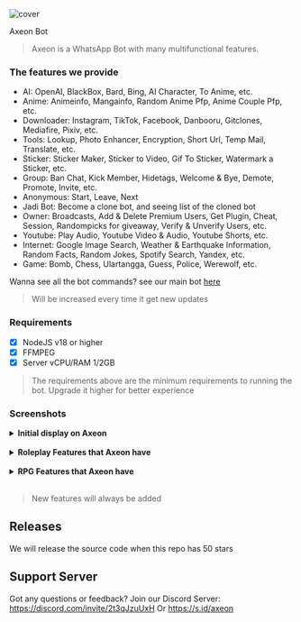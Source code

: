 ![cover](https://telegra.ph/file/d89f6e02039aad779d792.jpg)

Axeon Bot
> Axeon is a WhatsApp Bot with many multifunctional features.

### The features we provide
- AI: OpenAI, BlackBox, Bard, Bing, AI Character, To Anime, etc.
- Anime: Animeinfo, Mangainfo, Random Anime Pfp, Anime Couple Pfp, etc.
- Downloader: Instagram, TikTok, Facebook, Danbooru, Gitclones, Mediafire, Pixiv, etc.
- Tools: Lookup, Photo Enhancer, Encryption, Short Url, Temp Mail, Translate, etc.
- Sticker: Sticker Maker, Sticker to Video, Gif To Sticker, Watermark a Sticker, etc.
- Group: Ban Chat, Kick Member, Hidetags, Welcome & Bye, Demote, Promote, Invite, etc.
- Anonymous: Start, Leave, Next
- Jadi Bot: Become a clone bot, and seeing list of the cloned bot
- Owner: Broadcasts, Add & Delete Premium Users, Get Plugin, Cheat, Session, Randompicks for giveaway, Verify & Unverify Users, etc.
- Youtube: Play Audio, Youtube Video & Audio, Youtube Shorts, etc.
- Internet: Google Image Search, Weather & Earthquake Information, Random Facts, Random Jokes, Spotify Search, Yandex, etc.
- Game: Bomb, Chess, Ulartangga, Guess, Police, Werewolf, etc.

Wanna see all the bot commands? see our main bot [here](https://wa.me/6285651003095)
> Will be increased every time it get new updates

### Requirements

- [x] NodeJS v18 or higher
- [x] FFMPEG
- [x] Server vCPU/RAM 1/2GB

> The requirements above are the minimum requirements to running the bot. Upgrade it higher for better experience

### Screenshots
<details>
<summary><b>Initial display on Axeon</b></summary>
  
| Thumbnail Menu                              |
|-----------------------------------|
| ![sticker](https://telegra.ph/file/e150214137e37f807a5ee.png) |

</details>
<br>

<details>
<summary><b>Roleplay Features that Axeon have</b></summary>
  
| Roleplay                              |
|-----------------------------------|
| ![sticker](https://telegra.ph/file/1a7dfa7037d05f3314e8e.png) |

</details>
<br>

<details>
<summary><b>RPG Features that Axeon have</b></summary>
  
| RPG                              |
|-----------------------------------|
| ![sticker](https://telegra.ph/file/4408c38a08cecd581e806.png) |

</details>
<br>

> New features will always be added

## Releases
We will release the source code when this repo has 50 stars

## Support Server
Got any questions or feedback? Join our Discord Server: https://discord.com/invite/2t3qJzuUxH Or https://s.id/axeon
